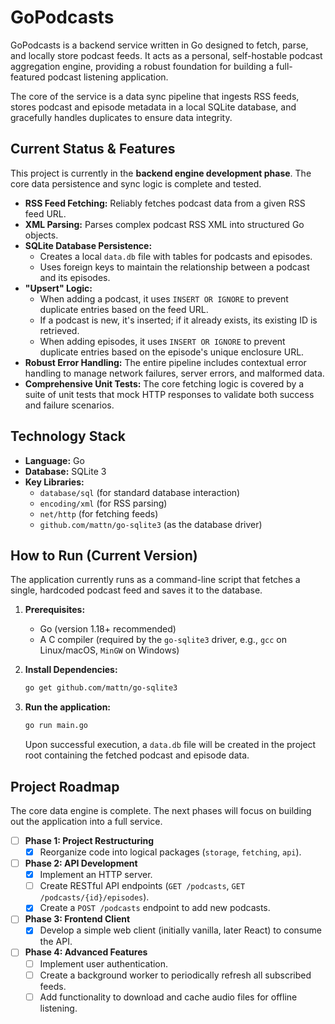 # GoPodcasts

GoPodcasts is a backend service written in Go designed to fetch, parse, and locally store podcast feeds. It acts as a personal, self-hostable podcast aggregation engine, providing a robust foundation for building a full-featured podcast listening application.

The core of the service is a data sync pipeline that ingests RSS feeds, stores podcast and episode metadata in a local SQLite database, and gracefully handles duplicates to ensure data integrity.

## Current Status & Features

This project is currently in the **backend engine development phase**. The core data persistence and sync logic is complete and tested.

-   **RSS Feed Fetching:** Reliably fetches podcast data from a given RSS feed URL.
-   **XML Parsing:** Parses complex podcast RSS XML into structured Go objects.
-   **SQLite Database Persistence:**
    -   Creates a local `data.db` file with tables for podcasts and episodes.
    -   Uses foreign keys to maintain the relationship between a podcast and its episodes.
-   **"Upsert" Logic:**
    -   When adding a podcast, it uses `INSERT OR IGNORE` to prevent duplicate entries based on the feed URL.
    -   If a podcast is new, it's inserted; if it already exists, its existing ID is retrieved.
    -   When adding episodes, it uses `INSERT OR IGNORE` to prevent duplicate entries based on the episode's unique enclosure URL.
-   **Robust Error Handling:** The entire pipeline includes contextual error handling to manage network failures, server errors, and malformed data.
-   **Comprehensive Unit Tests:** The core fetching logic is covered by a suite of unit tests that mock HTTP responses to validate both success and failure scenarios.

## Technology Stack

-   **Language:** Go
-   **Database:** SQLite 3
-   **Key Libraries:**
    -   `database/sql` (for standard database interaction)
    -   `encoding/xml` (for RSS parsing)
    -   `net/http` (for fetching feeds)
    -   `github.com/mattn/go-sqlite3` (as the database driver)

## How to Run (Current Version)

The application currently runs as a command-line script that fetches a single, hardcoded podcast feed and saves it to the database.

1.  **Prerequisites:**
    -   Go (version 1.18+ recommended)
    -   A C compiler (required by the `go-sqlite3` driver, e.g., `gcc` on Linux/macOS, `MinGW` on Windows)

2.  **Install Dependencies:**
    ```sh
    go get github.com/mattn/go-sqlite3
    ```

3.  **Run the application:**
    ```sh
    go run main.go
    ```
    Upon successful execution, a `data.db` file will be created in the project root containing the fetched podcast and episode data.

## Project Roadmap

The core data engine is complete. The next phases will focus on building out the application into a full service.

-   [ ] **Phase 1: Project Restructuring**
    -   [x] Reorganize code into logical packages (`storage`, `fetching`, `api`).
-   [ ] **Phase 2: API Development**
    -   [x] Implement an HTTP server.
    -   [ ] Create RESTful API endpoints (`GET /podcasts`, `GET /podcasts/{id}/episodes`).
    -   [x] Create a `POST /podcasts` endpoint to add new podcasts.
-   [ ] **Phase 3: Frontend Client**
    -   [x] Develop a simple web client (initially vanilla, later React) to consume the API.
-   [ ] **Phase 4: Advanced Features**
    -   [ ] Implement user authentication.
    -   [ ] Create a background worker to periodically refresh all subscribed feeds.
    -   [ ] Add functionality to download and cache audio files for offline listening.